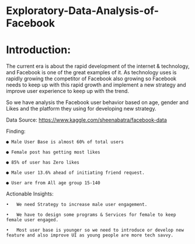 # Exploratory-Data-Analysis-of-Facebook


# Introduction:

The current era is about the rapid development of the internet & technology, and Facebook is one of the great examples of it. 
As technology uses is rapidly growing the competitor of Facebook also growing so Facebook needs to keep up with this rapid
growth and implement a new strategy and improve user experience to keep up with the trend.


So we have analysis the Facebook user behavior based on age, gender and Likes and the platform they using  for developing new strategy.

Data Source: https://www.kaggle.com/sheenabatra/facebook-data

Finding:

    ● Male User Base is almost 60% of total users

    ● Female post has getting most likes

    ● 85% of user has Zero likes

    ● Male user 13.6% ahead of initiating friend request.

    ● User are from All age group 15-140

Actionable Insights:

    •	We need Strategy to increase male user engagement.

    •	We have to design some programs & Services for female to keep female user engaged.

    •	Most user base is younger so we need to introduce or develop new feature and also improve UI as young people are more tech savvy.

